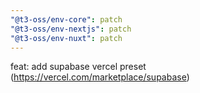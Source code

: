 ```yaml
---
"@t3-oss/env-core": patch
"@t3-oss/env-nextjs": patch
"@t3-oss/env-nuxt": patch
---
```


feat: add supabase vercel preset (https://vercel.com/marketplace/supabase)
